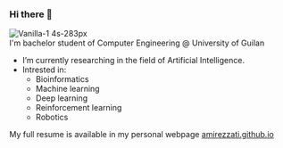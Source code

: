 ### Hi there 👋
![Vanilla-1 4s-283px](https://github.com/amirezzati/amirezzati/assets/62298323/f4cc5c50-fc21-4a68-98ec-4bb5d2c4776e)       
I'm bachelor student of Computer Engineering @ University of Guilan    

- I’m currently researching in the field of Artificial Intelligence.
- Intrested in:
  - Bioinformatics 
  - Machine learning
  - Deep learning
  - Reinforcement learning
  - Robotics

My full resume is available in my personal webpage [amirezzati.github.io](https://amirezzati.github.io/)

<!--
**amirezzati/amirezzati** is a ✨ _special_ ✨ repository because its `README.md` (this file) appears on your GitHub profile.

Here are some ideas to get you started:

- 🔭 I’m currently working on ...
- 🌱 I’m currently learning ...
- 👯 I’m looking to collaborate on ...
- 🤔 I’m looking for help with ...
- 💬 Ask me about ...
- 📫 How to reach me: ...
- 😄 Pronouns: ...
- ⚡ Fun fact: ...
-->
